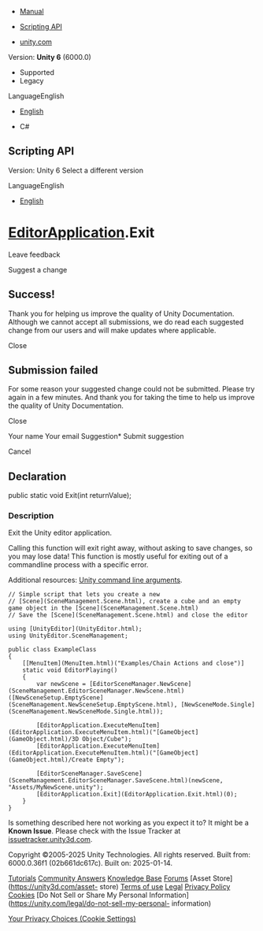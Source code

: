 [ ]()

  * [Manual](../Manual/index.html)
  * [Scripting API](../ScriptReference/index.html)

  * [unity.com](https://unity.com/)

Version: **Unity 6** (6000.0)

  * Supported
  * Legacy

LanguageEnglish

  * [English]()

  * C#

[ ](https://docs.unity3d.com)

## Scripting API

Version: Unity 6 Select a different version

LanguageEnglish

  * [English]()

#  [EditorApplication](EditorApplication.html).Exit

Leave feedback

Suggest a change

## Success!

Thank you for helping us improve the quality of Unity Documentation. Although
we cannot accept all submissions, we do read each suggested change from our
users and will make updates where applicable.

Close

## Submission failed

For some reason your suggested change could not be submitted. Please <a>try
again</a> in a few minutes. And thank you for taking the time to help us
improve the quality of Unity Documentation.

Close

Your name Your email Suggestion* Submit suggestion

Cancel

[ ]()

## Declaration

public static void Exit(int returnValue);

### Description

Exit the Unity editor application.

Calling this function will exit right away, without asking to save changes, so
you may lose data! This function is mostly useful for exiting out of a
commandline process with a specific error.  
  
  
Additional resources: [Unity command line
arguments](../Manual/CommandLineArguments.html).

    
    
    // Simple script that lets you create a new
    // [Scene](SceneManagement.Scene.html), create a cube and an empty game object in the [Scene](SceneManagement.Scene.html)
    // Save the [Scene](SceneManagement.Scene.html) and close the editor  
      
    using [UnityEditor](UnityEditor.html);
    using UnityEditor.SceneManagement;  
      
    public class ExampleClass
    {
        [[MenuItem](MenuItem.html)("Examples/Chain Actions and close")]
        static void EditorPlaying()
        {
            var newScene = [EditorSceneManager.NewScene](SceneManagement.EditorSceneManager.NewScene.html)([NewSceneSetup.EmptyScene](SceneManagement.NewSceneSetup.EmptyScene.html), [NewSceneMode.Single](SceneManagement.NewSceneMode.Single.html));  
      
            [EditorApplication.ExecuteMenuItem](EditorApplication.ExecuteMenuItem.html)("[GameObject](GameObject.html)/3D Object/Cube");
            [EditorApplication.ExecuteMenuItem](EditorApplication.ExecuteMenuItem.html)("[GameObject](GameObject.html)/Create Empty");  
      
            [EditorSceneManager.SaveScene](SceneManagement.EditorSceneManager.SaveScene.html)(newScene, "Assets/MyNewScene.unity");
            [EditorApplication.Exit](EditorApplication.Exit.html)(0);
        }
    }
    

Is something described here not working as you expect it to? It might be a
**Known Issue**. Please check with the Issue Tracker at
[issuetracker.unity3d.com](https://issuetracker.unity3d.com).

Copyright ©2005-2025 Unity Technologies. All rights reserved. Built from:
6000.0.36f1 (02b661dc617c). Built on: 2025-01-14.

[Tutorials](https://unity3d.com/learn) [Community
Answers](https://answers.unity3d.com) [Knowledge
Base](https://support.unity3d.com/hc/en-us)
[Forums](https://forum.unity3d.com) [Asset Store](https://unity3d.com/asset-
store) [Terms of use](https://docs.unity3d.com/Manual/TermsOfUse.html)
[Legal](https://unity.com/legal) [Privacy
Policy](https://unity.com/legal/privacy-policy)
[Cookies](https://unity.com/legal/cookie-policy) [Do Not Sell or Share My
Personal Information](https://unity.com/legal/do-not-sell-my-personal-
information)

[Your Privacy Choices (Cookie Settings)](javascript:void\(0\);)

